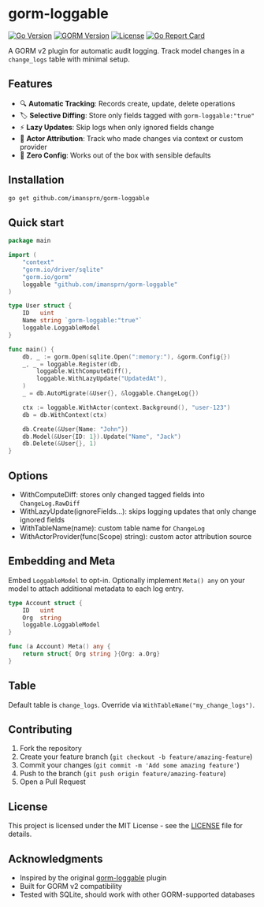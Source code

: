 # gorm-loggable

[![Go Version](https://img.shields.io/badge/go-%3E%3D1.22-blue.svg)](https://golang.org/)
[![GORM Version](https://img.shields.io/badge/gorm-v2-green.svg)](https://gorm.io/)
[![License](https://img.shields.io/badge/license-MIT-blue.svg)](LICENSE)
[![Go Report Card](https://goreportcard.com/badge/github.com/imansprn/gorm-loggable)](https://goreportcard.com/report/github.com/imansprn/gorm-loggable)

A GORM v2 plugin for automatic audit logging. Track model changes in a `change_logs` table with minimal setup.

## Features

- 🔍 **Automatic Tracking**: Records create, update, delete operations
- 🏷️ **Selective Diffing**: Store only fields tagged with `gorm-loggable:"true"`
- ⚡ **Lazy Updates**: Skip logs when only ignored fields change
- 👤 **Actor Attribution**: Track who made changes via context or custom provider
- 🎯 **Zero Config**: Works out of the box with sensible defaults

## Installation

```bash
go get github.com/imansprn/gorm-loggable
```

## Quick start

```go
package main

import (
	"context"
	"gorm.io/driver/sqlite"
	"gorm.io/gorm"
	loggable "github.com/imansprn/gorm-loggable"
)

type User struct {
	ID   uint
	Name string `gorm-loggable:"true"`
	loggable.LoggableModel
}

func main() {
	db, _ := gorm.Open(sqlite.Open(":memory:"), &gorm.Config{})
	_, _ = loggable.Register(db,
		loggable.WithComputeDiff(),
		loggable.WithLazyUpdate("UpdatedAt"),
	)
	_ = db.AutoMigrate(&User{}, &loggable.ChangeLog{})

	ctx := loggable.WithActor(context.Background(), "user-123")
	db = db.WithContext(ctx)

	db.Create(&User{Name: "John"})
	db.Model(&User{ID: 1}).Update("Name", "Jack")
	db.Delete(&User{}, 1)
}
```

## Options
- WithComputeDiff: stores only changed tagged fields into `ChangeLog.RawDiff`
- WithLazyUpdate(ignoreFields...): skips logging updates that only change ignored fields
- WithTableName(name): custom table name for `ChangeLog`
- WithActorProvider(func(Scope) string): custom actor attribution source

## Embedding and Meta
Embed `LoggableModel` to opt-in. Optionally implement `Meta() any` on your model to attach additional metadata to each log entry.

```go
type Account struct {
	ID   uint
	Org  string
	loggable.LoggableModel
}

func (a Account) Meta() any {
	return struct{ Org string }{Org: a.Org}
}
```

## Table
Default table is `change_logs`. Override via `WithTableName("my_change_logs")`.

## Contributing

1. Fork the repository
2. Create your feature branch (`git checkout -b feature/amazing-feature`)
3. Commit your changes (`git commit -m 'Add some amazing feature'`)
4. Push to the branch (`git push origin feature/amazing-feature`)
5. Open a Pull Request

## License

This project is licensed under the MIT License - see the [LICENSE](LICENSE) file for details.

## Acknowledgments

- Inspired by the original [gorm-loggable](https://github.com/sas1024/gorm-loggable) plugin
- Built for GORM v2 compatibility
- Tested with SQLite, should work with other GORM-supported databases

